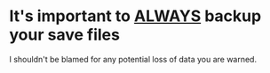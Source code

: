 <h1>It's important to <u>ALWAYS</u> backup your save files</h1>
I shouldn't be blamed for any potential loss of data you are warned.
